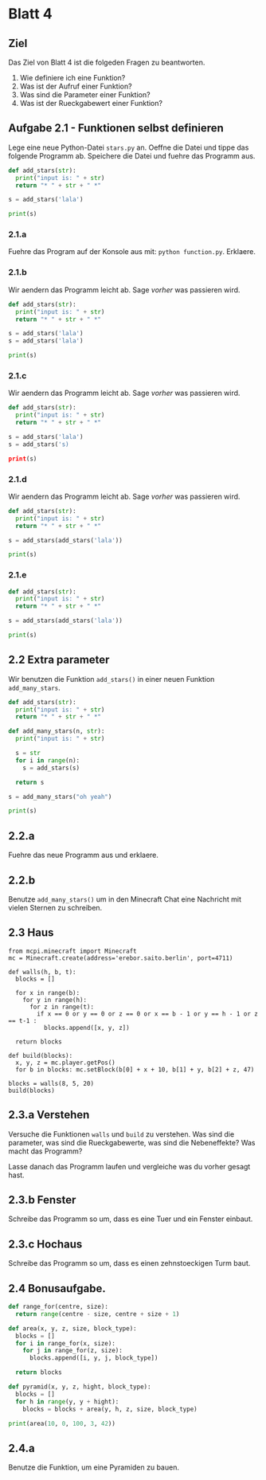 # Blatt 4

## Ziel
Das Ziel von Blatt 4 ist die folgeden Fragen zu beantworten.

1. Wie definiere ich eine Funktion?
1. Was ist der Aufruf einer Funktion?
1. Was sind die Parameter einer Funktion?
1. Was ist der Rueckgabewert einer Funktion?

## Aufgabe 2.1 - Funktionen selbst definieren

Lege eine neue Python-Datei `stars.py` an.
Oeffne die Datei und tippe das folgende Programm ab.
Speichere die Datei und fuehre das Programm aus.

```python
def add_stars(str):
  print("input is: " + str)
  return "* " + str + " *"

s = add_stars('lala')

print(s)
```

### 2.1.a
Fuehre das Program auf der Konsole aus mit: `python function.py`. Erklaere.

### 2.1.b

Wir aendern das Programm leicht ab. Sage *vorher* was passieren wird.

```python
def add_stars(str):
  print("input is: " + str)
  return "* " + str + " *"

s = add_stars('lala')
s = add_stars('lala')

print(s)
```

### 2.1.c

Wir aendern das Programm leicht ab. Sage *vorher* was passieren wird.

```python
def add_stars(str):
  print("input is: " + str)
  return "* " + str + " *"

s = add_stars('lala')
s = add_stars('s)

print(s)
```

### 2.1.d

Wir aendern das Programm leicht ab. Sage *vorher* was passieren wird.

```python
def add_stars(str):
  print("input is: " + str)
  return "* " + str + " *"

s = add_stars(add_stars('lala'))

print(s)
```

### 2.1.e

```python
def add_stars(str):
  print("input is: " + str)
  return "* " + str + " *"

s = add_stars(add_stars('lala'))

print(s)
```

## 2.2 Extra parameter

Wir benutzen die Funktion `add_stars()` in einer neuen Funktion
`add_many_stars`.

```python
def add_stars(str):
  print("input is: " + str)
  return "* " + str + " *"

def add_many_stars(n, str):
  print("input is: " + str)

  s = str
  for i in range(n):
    s = add_stars(s)

  return s

s = add_many_stars("oh yeah")

print(s)
```

## 2.2.a
Fuehre das neue Programm aus und erklaere.

## 2.2.b
Benutze `add_many_stars()` um in den Minecraft Chat eine Nachricht mit vielen Sternen zu schreiben.


## 2.3 Haus

```
from mcpi.minecraft import Minecraft
mc = Minecraft.create(address='erebor.saito.berlin', port=4711)

def walls(h, b, t):
  blocks = []

  for x in range(b):
    for y in range(h):
      for z in range(t):
        if x == 0 or y == 0 or z == 0 or x == b - 1 or y == h - 1 or z == t-1 :
          blocks.append([x, y, z])

  return blocks

def build(blocks):
  x, y, z = mc.player.getPos()
  for b in blocks: mc.setBlock(b[0] + x + 10, b[1] + y, b[2] + z, 47)

blocks = walls(8, 5, 20)
build(blocks)
```

## 2.3.a Verstehen

Versuche die Funktionen `walls` und `build` zu verstehen.
Was sind die parameter, was sind die Rueckgabewerte, was sind die Nebeneffekte?
Was macht das Programm?

Lasse danach das Programm laufen und vergleiche was du vorher gesagt hast.

## 2.3.b Fenster

Schreibe das Programm so um, dass es eine Tuer und ein Fenster einbaut.

## 2.3.c Hochaus

Schreibe das Programm so um, dass es einen zehnstoeckigen Turm baut.

## 2.4 Bonusaufgabe.

```py
def range_for(centre, size):
  return range(centre - size, centre + size + 1)

def area(x, y, z, size, block_type):
  blocks = []
  for i in range_for(x, size):
    for j in range_for(z, size):
      blocks.append([i, y, j, block_type])

  return blocks

def pyramid(x, y, z, hight, block_type):
  blocks = []
  for h in range(y, y + hight):
    blocks = blocks + area(y, h, z, size, block_type)

print(area(10, 0, 100, 3, 42))
```

## 2.4.a

Benutze die Funktion, um eine Pyramiden zu bauen.
